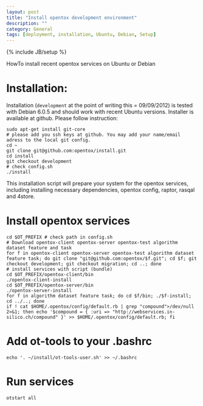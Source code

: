```yaml
---
layout: post
title: "Install opentox development environment"
description: ""
category: General
tags: [deployment, installation, Ubuntu, Debian, Setup]
---
```

{% include JB/setup %}

HowTo install recent opentox services on Ubuntu or Debian

# Installation:

Installation (`development` at the point of writing this = 09/09/2012) is tested with Debian 6.0.5 and should work with recent Ubuntu versions. Installer is available at github. Please follow instruction:

    sudo apt-get install git-core 
    # please add you ssh keys at github. You may add your name/email adress to the local git config.
    cd ~
    git clone git@github.com:opentox/install.git
    cd install
    git checkout development
    # check config.sh
    ./install

This installation script will prepare your system for the opentox services, including installing necessary dependencies, opentox config, raptor, rasqal and 4store. 

# Install opentox services

    cd $OT_PREFIX # check path in config.sh 
    # Download opentox-client opentox-server opentox-test algorithm dataset feature and task
    for f in opentox-client opentox-server opentox-test algorithm dataset feature task; do git clone "git@github.com:opentox/$f.git"; cd $f; git checkout development; git checkout migration; cd ..; done 
    # install services with script (bundle)
    cd $OT_PREFIX/opentox-client/bin 
    ./opentox-client-install
    cd $OT_PREFIX/opentox-server/bin
    ./opentox-server-install
    for f in algorithm dataset feature task; do cd $f/bin; ./$f-install; cd ../..; done
    if ! cat $HOME/.opentox/config/default.rb | grep "compound">/dev/null 2>&1; then echo '$compound = { :uri => "http://webservices.in-silico.ch/compound" }' >> $HOME/.opentox/config/default.rb; fi    
    
# Add ot-tools to your .bashrc

    echo '. ~/install/ot-tools-user.sh' >> ~/.bashrc

# Run services

    otstart all 

